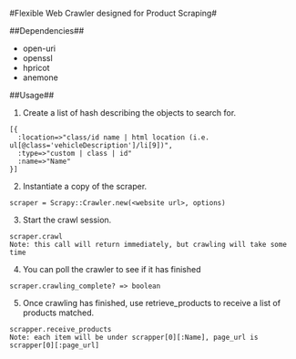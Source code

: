 #Flexible Web Crawler designed for Product Scraping#

##Dependencies##
* open-uri
* openssl
* hpricot
* anemone

##Usage##
1. Create a list of hash describing the objects to search for.

```
[{
  :location=>"class/id name | html location (i.e. ul[@class='vehicleDescription']/li[9])",
  :type=>"custom | class | id"
  :name=>"Name"
}]
```
2. Instantiate a copy of the scraper.

```
scraper = Scrapy::Crawler.new(<website url>, options)
```

3. Start the crawl session.

```
scraper.crawl
Note: this call will return immediately, but crawling will take some time
```

4. You can poll the crawler to see if it has finished

```
scraper.crawling_complete? => boolean
```

5. Once crawling has finished, use retrieve_products to receive a list of products matched.

```
scrapper.receive_products
Note: each item will be under scrapper[0][:Name], page_url is scrapper[0][:page_url]
```